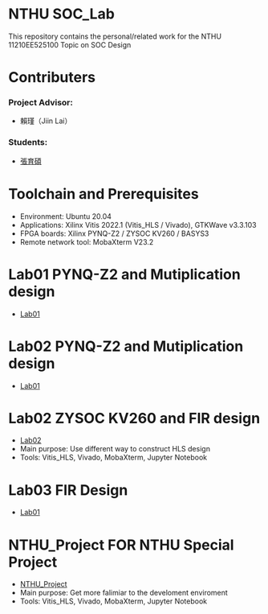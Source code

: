 # NTHU SOC_Lab
This repository contains the personal/related work for the NTHU 11210EE525100 Topic on SOC Design

# Contributers
### Project Advisor:  
- 賴瑾（Jiin Lai）
### Students:
- [張育碩](https://github.com/SamChang03)

# Toolchain and Prerequisites
- Environment: Ubuntu 20.04
- Applications: Xilinx Vitis 2022.1 (Vitis_HLS / Vivado), GTKWave v3.3.103
- FPGA boards: Xilinx PYNQ-Z2 / ZYSOC KV260 / BASYS3
- Remote network tool: MobaXterm V23.2

# Lab01 PYNQ-Z2 and Mutiplication design
- [Lab01](https://github.com/SamChang03/SOC_Lab/tree/main/Lab01)

# Lab02 PYNQ-Z2 and Mutiplication design
- [Lab01](https://github.com/SamChang03/SOC_Lab/tree/main/Lab02)

# Lab02 ZYSOC KV260 and FIR design
- [Lab02](https://github.com/SamChang03/SOC_Lab/tree/main/Lab02)  
- Main purpose: Use different way to construct HLS design 
- Tools: Vitis_HLS, Vivado, MobaXterm, Jupyter Notebook

# Lab03 FIR Design
- [Lab01](https://github.com/SamChang03/SOC_Lab/tree/main/Lab03)

# NTHU_Project FOR NTHU Special Project
- [NTHU_Project](https://github.com/SamChang03/SOC_Lab/tree/main/NTHU_Project_v3)  
- Main purpose: Get more falimiar to the develoment enviroment
- Tools: Vitis_HLS, Vivado, MobaXterm, Jupyter Notebook
